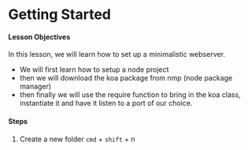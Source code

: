 # Getting Started

#### Lesson Objectives
In this lesson, we will learn how to set up a minimalistic webserver. 
- We will first learn how to setup a node project 
- then we will download the koa package from nmp (node package manager)
- then finally we will use the require function to bring in the koa class, instantiate it and have it listen to a port of our choice.

#### Steps
1. Create a new folder <code>cmd</code> + <code>shift</code> + n 


